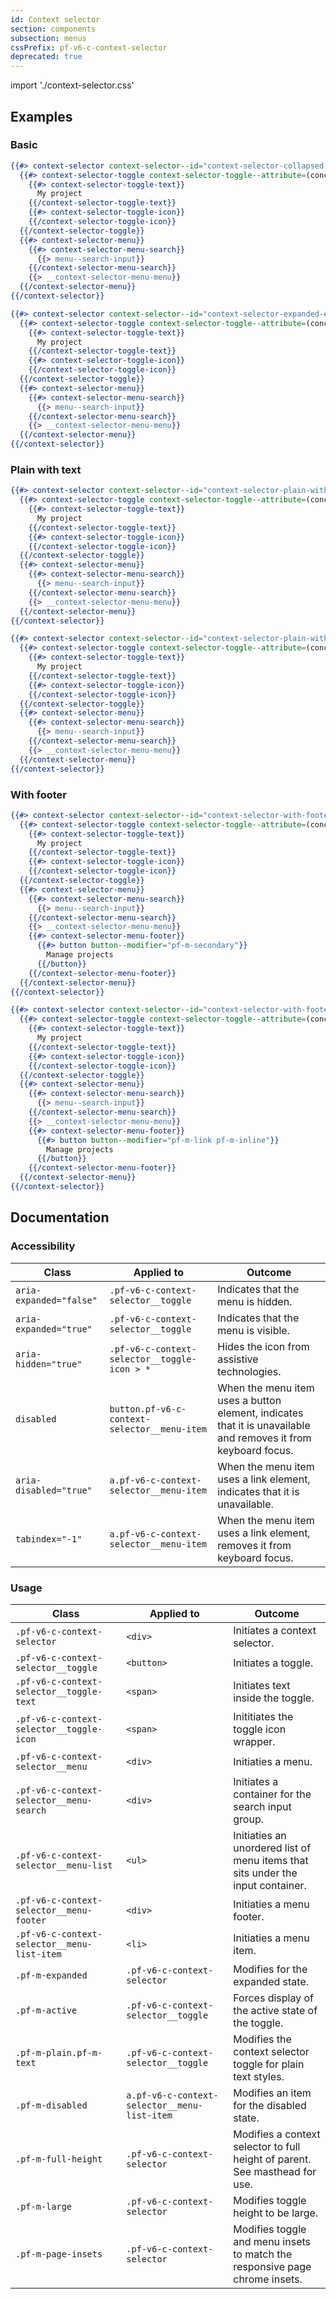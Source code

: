 ```yaml
---
id: Context selector
section: components
subsection: menus
cssPrefix: pf-v6-c-context-selector
deprecated: true
---
```

import './context-selector.css'

## Examples
### Basic
```hbs
{{#> context-selector context-selector--id="context-selector-collapsed-example" context-selector--label-text="Selected project"}}
  {{#> context-selector-toggle context-selector-toggle--attribute=(concat 'id="' context-selector--id '-toggle"' 'aria-labelledby="' context-selector--id '-label ' context-selector--id '-toggle"')}}
    {{#> context-selector-toggle-text}}
      My project
    {{/context-selector-toggle-text}}
    {{#> context-selector-toggle-icon}}
    {{/context-selector-toggle-icon}}
  {{/context-selector-toggle}}
  {{#> context-selector-menu}}
    {{#> context-selector-menu-search}}
      {{> menu--search-input}}
    {{/context-selector-menu-search}}
    {{> __context-selector-menu-menu}}
  {{/context-selector-menu}}
{{/context-selector}}

{{#> context-selector context-selector--id="context-selector-expanded-example" context-selector--label-text="Selected Project" context-selector--IsExpanded="true"}}
  {{#> context-selector-toggle context-selector-toggle--attribute=(concat 'id="' context-selector--id '-toggle"' 'aria-labelledby="' context-selector--id '-label ' context-selector--id '-toggle"')}}
    {{#> context-selector-toggle-text}}
      My project
    {{/context-selector-toggle-text}}
    {{#> context-selector-toggle-icon}}
    {{/context-selector-toggle-icon}}
  {{/context-selector-toggle}}
  {{#> context-selector-menu}}
    {{#> context-selector-menu-search}}
      {{> menu--search-input}}
    {{/context-selector-menu-search}}
    {{> __context-selector-menu-menu}}
  {{/context-selector-menu}}
{{/context-selector}}
```

### Plain with text
```hbs
{{#> context-selector context-selector--id="context-selector-plain-with-text-collapsed-example" context-selector--label-text="Selected project" context-selector-toggle--IsPlain="true" context-selector-toggle--IsText="true"}}
  {{#> context-selector-toggle context-selector-toggle--attribute=(concat 'id="' context-selector--id '-toggle"' 'aria-labelledby="' context-selector--id '-label ' context-selector--id '-toggle"')}}
    {{#> context-selector-toggle-text}}
      My project
    {{/context-selector-toggle-text}}
    {{#> context-selector-toggle-icon}}
    {{/context-selector-toggle-icon}}
  {{/context-selector-toggle}}
  {{#> context-selector-menu}}
    {{#> context-selector-menu-search}}
      {{> menu--search-input}}
    {{/context-selector-menu-search}}
    {{> __context-selector-menu-menu}}
  {{/context-selector-menu}}
{{/context-selector}}

{{#> context-selector context-selector--id="context-selector-plain-with-text-expanded-example" context-selector--label-text="Selected Project" context-selector--IsExpanded="true" context-selector-toggle--IsPlain="true" context-selector-toggle--IsText="true"}}
  {{#> context-selector-toggle context-selector-toggle--attribute=(concat 'id="' context-selector--id '-toggle"' 'aria-labelledby="' context-selector--id '-label ' context-selector--id '-toggle"')}}
    {{#> context-selector-toggle-text}}
      My project
    {{/context-selector-toggle-text}}
    {{#> context-selector-toggle-icon}}
    {{/context-selector-toggle-icon}}
  {{/context-selector-toggle}}
  {{#> context-selector-menu}}
    {{#> context-selector-menu-search}}
      {{> menu--search-input}}
    {{/context-selector-menu-search}}
    {{> __context-selector-menu-menu}}
  {{/context-selector-menu}}
{{/context-selector}}
```

### With footer
```hbs
{{#> context-selector context-selector--id="context-selector-with-footer-example" context-selector--label-text="Selected Project" context-selector--IsExpanded="true"}}
  {{#> context-selector-toggle context-selector-toggle--attribute=(concat 'id="' context-selector--id '-toggle"' 'aria-labelledby="' context-selector--id '-label ' context-selector--id '-toggle"')}}
    {{#> context-selector-toggle-text}}
      My project
    {{/context-selector-toggle-text}}
    {{#> context-selector-toggle-icon}}
    {{/context-selector-toggle-icon}}
  {{/context-selector-toggle}}
  {{#> context-selector-menu}}
    {{#> context-selector-menu-search}}
      {{> menu--search-input}}
    {{/context-selector-menu-search}}
    {{> __context-selector-menu-menu}}
    {{#> context-selector-menu-footer}}
      {{#> button button--modifier="pf-m-secondary"}}
        Manage projects
      {{/button}}
    {{/context-selector-menu-footer}}
  {{/context-selector-menu}}
{{/context-selector}}

{{#> context-selector context-selector--id="context-selector-with-footer-example-two" context-selector--label-text="Selected Project" context-selector--IsExpanded="true"}}
  {{#> context-selector-toggle context-selector-toggle--attribute=(concat 'id="' context-selector--id '-toggle"' 'aria-labelledby="' context-selector--id '-label ' context-selector--id '-toggle"')}}
    {{#> context-selector-toggle-text}}
      My project
    {{/context-selector-toggle-text}}
    {{#> context-selector-toggle-icon}}
    {{/context-selector-toggle-icon}}
  {{/context-selector-toggle}}
  {{#> context-selector-menu}}
    {{#> context-selector-menu-search}}
      {{> menu--search-input}}
    {{/context-selector-menu-search}}
    {{> __context-selector-menu-menu}}
    {{#> context-selector-menu-footer}}
      {{#> button button--modifier="pf-m-link pf-m-inline"}}
        Manage projects
      {{/button}}
    {{/context-selector-menu-footer}}
  {{/context-selector-menu}}
{{/context-selector}}
```

## Documentation
### Accessibility
| Class | Applied to | Outcome |
| -- | -- | -- |
| `aria-expanded="false"` | `.pf-v6-c-context-selector__toggle` |  Indicates that the menu is hidden. |
| `aria-expanded="true"` | `.pf-v6-c-context-selector__toggle` |  Indicates that the menu is visible. |
| `aria-hidden="true"` | `.pf-v6-c-context-selector__toggle-icon > *` | Hides the icon from assistive technologies. |
| `disabled` | `button.pf-v6-c-context-selector__menu-item` | When the menu item uses a button element, indicates that it is unavailable and removes it from keyboard focus. |
| `aria-disabled="true"` | `a.pf-v6-c-context-selector__menu-item` | When the menu item uses a link element, indicates that it is unavailable. |
| `tabindex="-1"` | `a.pf-v6-c-context-selector__menu-item` | When the menu item uses a link element, removes it from keyboard focus. |

### Usage
| Class | Applied to | Outcome |
| -- | -- | -- |
| `.pf-v6-c-context-selector` | `<div>` | Initiates a context selector.|
| `.pf-v6-c-context-selector__toggle` | `<button>` | Initiates a toggle. |
| `.pf-v6-c-context-selector__toggle-text` | `<span>` | Initiates text inside the toggle. |
| `.pf-v6-c-context-selector__toggle-icon` | `<span>` | Inititiates the toggle icon wrapper. |
| `.pf-v6-c-context-selector__menu` | `<div>` | Initiaties a menu. |
| `.pf-v6-c-context-selector__menu-search` | `<div>` | Initiates a container for the search input group. |
| `.pf-v6-c-context-selector__menu-list` | `<ul>` | Initiaties an unordered list of menu items that sits under the input container. |
| `.pf-v6-c-context-selector__menu-footer` | `<div>` | Initiaties a menu footer. |
| `.pf-v6-c-context-selector__menu-list-item` | `<li>` | Initiaties a menu item. |
| `.pf-m-expanded` | `.pf-v6-c-context-selector` | Modifies for the expanded state. |
| `.pf-m-active` | `.pf-v6-c-context-selector__toggle` | Forces display of the active state of the toggle. |
| `.pf-m-plain.pf-m-text` | `.pf-v6-c-context-selector__toggle` | Modifies the context selector toggle for plain text styles. |
| `.pf-m-disabled` | `a.pf-v6-c-context-selector__menu-list-item` | Modifies an item for the disabled state.|
| `.pf-m-full-height` | `.pf-v6-c-context-selector` | Modifies a context selector to full height of parent. See masthead for use. |
| `.pf-m-large` | `.pf-v6-c-context-selector` | Modifies toggle height to be large. |
| `.pf-m-page-insets` | `.pf-v6-c-context-selector` | Modifies toggle and menu insets to match the responsive page chrome insets. |

